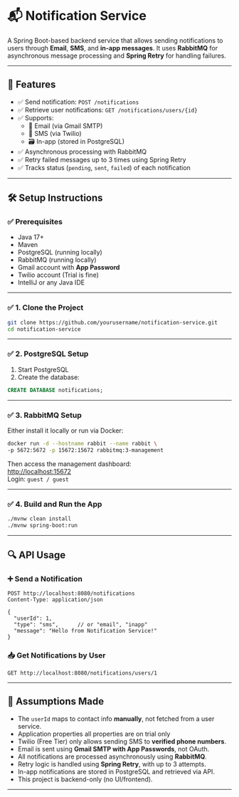 # 📬 Notification Service

A Spring Boot-based backend service that allows sending notifications to users through **Email**, **SMS**, and **in-app messages**. It uses **RabbitMQ** for asynchronous message processing and **Spring Retry** for handling failures.

---

## 🚀 Features

- ✅ Send notification: `POST /notifications`
- ✅ Retrieve user notifications: `GET /notifications/users/{id}`
- ✅ Supports:
  - 📧 Email (via Gmail SMTP)
  - 📲 SMS (via Twilio)
  - 🗃️ In-app (stored in PostgreSQL)
- ✅ Asynchronous processing with RabbitMQ
- ✅ Retry failed messages up to 3 times using Spring Retry
- ✅ Tracks status (`pending`, `sent`, `failed`) of each notification

---

## 🛠️ Setup Instructions

### ✅ Prerequisites

- Java 17+
- Maven
- PostgreSQL (running locally)
- RabbitMQ (running locally)
- Gmail account with **App Password**
- Twilio account (Trial is fine)
- IntelliJ or any Java IDE

---

### ✅ 1. Clone the Project

```bash
git clone https://github.com/yourusername/notification-service.git
cd notification-service
```

---

### ✅ 2. PostgreSQL Setup

1. Start PostgreSQL
2. Create the database:
```sql
CREATE DATABASE notifications;
```

---

### ✅ 3. RabbitMQ Setup

Either install it locally or run via Docker:
```bash
docker run -d --hostname rabbit --name rabbit \
-p 5672:5672 -p 15672:15672 rabbitmq:3-management
```

Then access the management dashboard:  
[http://localhost:15672](http://localhost:15672)  
Login: `guest / guest`

---


### ✅ 4. Build and Run the App

```bash
./mvnw clean install
./mvnw spring-boot:run
```

---

## 🔍 API Usage

### ➕ Send a Notification
```http
POST http://localhost:8080/notifications
Content-Type: application/json

{
  "userId": 1,
  "type": "sms",      // or "email", "inapp"
  "message": "Hello from Notification Service!"
}
```

### 📥 Get Notifications by User
```http
GET http://localhost:8080/notifications/users/1
```

---

## 📌 Assumptions Made

- The `userId` maps to contact info **manually**, not fetched from a user service.
- Application properties all properties are on trial only
- Twilio (Free Tier) only allows sending SMS to **verified phone numbers**.
- Email is sent using **Gmail SMTP with App Passwords**, not OAuth.
- All notifications are processed asynchronously using **RabbitMQ**.
- Retry logic is handled using **Spring Retry**, with up to 3 attempts.
- In-app notifications are stored in PostgreSQL and retrieved via API.
- This project is backend-only (no UI/frontend).

---
